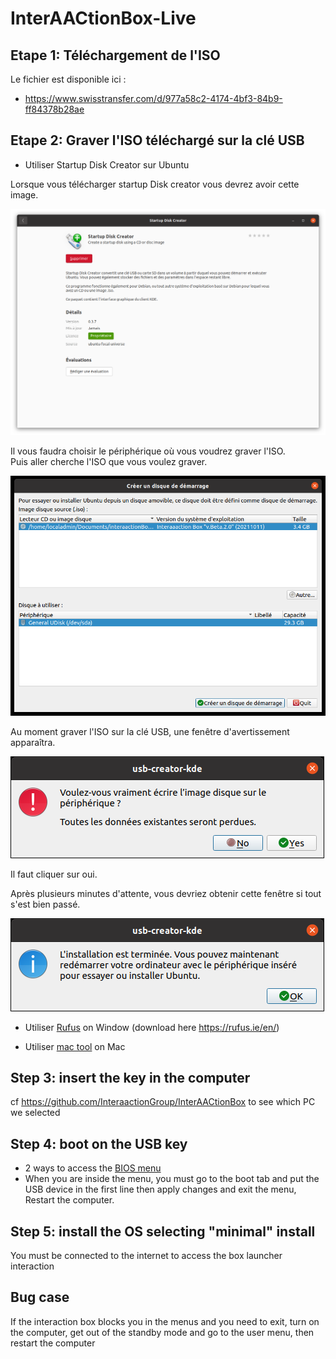 # InterAACtionBox-Live

## Etape 1: Téléchargement de l'ISO

Le fichier est disponible ici :
- https://www.swisstransfer.com/d/977a58c2-4174-4bf3-84b9-ff84378b28ae

## Etape 2: Graver l'ISO téléchargé sur la clé USB
- Utiliser Startup Disk Creator sur Ubuntu

Lorsque vous télécharger startup Disk creator vous devrez avoir cette image.

![startup Disk creator](assets/tutorial/startupDiskCreator.png)

Il vous faudra choisir le périphérique où vous voudrez graver l'ISO.   <br>
Puis aller cherche l'ISO que vous voulez graver.

![creator peripherique iso](assets/tutorial/creatorPeripheriqueIso.png)

Au moment graver l'ISO sur la clé USB, une fenêtre d'avertissement apparaîtra.

![creator avertissement](assets/tutorial/fenetreDavertissement.png)

Il faut cliquer sur oui.

Après plusieurs minutes d'attente, vous devriez obtenir cette fenêtre si tout s'est bien passé.

![creator reussit](assets/tutorial/CreatorReussit.png)

- Utiliser [Rufus](https://rufus.ie/en/) on Window (download here https://rufus.ie/en/)



- Utiliser [mac tool](https://ipom.fr/2019/07/03/creer-windows-10-bootable-graver-un-fichier-iso-sur-usb-dvd-cd-sur-mac-os-x/) on Mac
## Step 3: insert the key in the computer
cf https://github.com/InteraactionGroup/InterAACtionBox to see which PC we selected

## Step 4: boot on the USB key
- 2 ways to access the [BIOS menu](https://www.dell.com/support/kbdoc/fr-fr/000126121/acc%c3%a8s-%c3%a0-la-configuration-syst%c3%a8me-uefi-bios-sous-windows-sur-votre-syst%c3%a8me-dell#:~:text=Appuyez%20sur%20la%20touche%20F2%3E%20sur%20l'%C3%A9cran%20du%20logo,pendant%20le%20d%C3%A9marrage%20du%20syst%C3%A8me)
- When you are inside the menu, you must go to the boot tab and put the USB device in the first line then apply changes and exit the menu, Restart the computer.

## Step 5: install the OS selecting "minimal" install
You must be connected to the internet to access the box launcher interaction

## Bug case
If the interaction box blocks you in the menus and you need to exit, turn on the computer, get out of the standby mode and go to the user menu, then restart the computer
